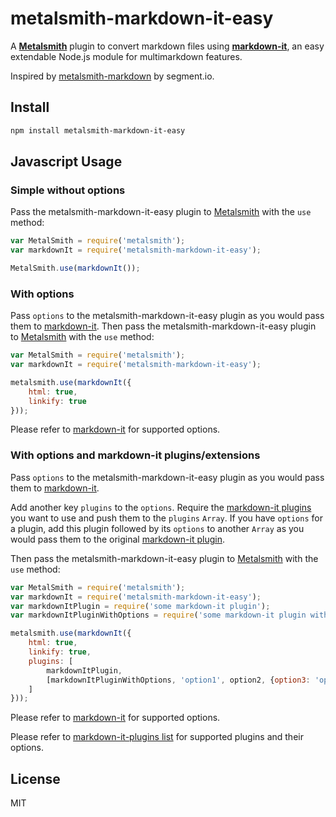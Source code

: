 # metalsmith-markdown-it-easy

A __[Metalsmith](https://github.com/segmentio/metalsmith)__ plugin to convert markdown files using __[markdown-it](https://github.com/markdown-it/markdown-it/)__, an easy extendable Node.js module for multimarkdown features.

Inspired by [metalsmith-markdown](https://github.com/segmentio/metalsmith-markdown) by segment.io.


## Install

```bash
npm install metalsmith-markdown-it-easy
```


## Javascript Usage

### Simple without options

Pass the metalsmith-markdown-it-easy plugin to [Metalsmith](https://github.com/segmentio/metalsmith) with the `use` method:

```js
var MetalSmith = require('metalsmith');
var markdownIt = require('metalsmith-markdown-it-easy');

MetalSmith.use(markdownIt());
```

### With options

Pass `options` to the metalsmith-markdown-it-easy plugin as you would pass them to [markdown-it](https://github.com/markdown-it/markdown-it/). Then pass the metalsmith-markdown-it-easy plugin to [Metalsmith](https://github.com/segmentio/metalsmith) with the `use` method:

```js
var MetalSmith = require('metalsmith');
var markdownIt = require('metalsmith-markdown-it-easy');

metalsmith.use(markdownIt({
    html: true,
    linkify: true
}));
```

Please refer to [markdown-it](https://github.com/markdown-it/markdown-it/) for supported options.


### With options and markdown-it plugins/extensions

Pass `options` to the metalsmith-markdown-it-easy plugin as you would pass them to [markdown-it](https://github.com/markdown-it/markdown-it/). 

Add another key `plugins` to the `options`. Require the [markdown-it plugins](https://www.npmjs.com/browse/keyword/markdown-it-plugin) you want to use and push them to the `plugins` `Array`. If you have `options` for a plugin, add this plugin followed by its `options` to another `Array` as you would pass them to the original [markdown-it plugin](https://www.npmjs.com/browse/keyword/markdown-it-plugin). 

Then pass the metalsmith-markdown-it-easy plugin to [Metalsmith](https://github.com/segmentio/metalsmith) with the `use` method:

```js
var MetalSmith = require('metalsmith');
var markdownIt = require('metalsmith-markdown-it-easy');
var markdownItPlugin = require('some markdown-it plugin');
var markdownItPluginWithOptions = require('some markdown-it plugin with options');

metalsmith.use(markdownIt({
    html: true,
    linkify: true,
    plugins: [
        markdownItPlugin, 
        [markdownItPluginWithOptions, 'option1', option2, {option3: 'options3 value'}]
    ]
}));
```

Please refer to [markdown-it](https://github.com/markdown-it/markdown-it/) for supported options.

Please refer to [markdown-it-plugins list](https://www.npmjs.com/browse/keyword/markdown-it-plugin) for supported plugins and their options.


## License

MIT